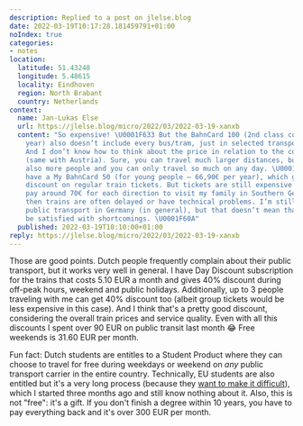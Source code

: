 ```yaml
---
description: Replied to a post on jlelse.blog
date: 2022-03-19T10:17:28.181459791+01:00
noIndex: true
categories:
- notes
location:
  latitude: 51.43248
  longitude: 5.48615
  locality: Eindhoven
  region: North Brabant
  country: Netherlands
context:
  name: Jan-Lukas Else
  url: https://jlelse.blog/micro/2022/03/2022-03-19-xanxb
  content: "So expensive! \U0001F633 But the BahnCard 100 (2nd class costs 4144€ per
    year) also doesn’t include every bus/tram, just in selected transport networks.
    And I don’t know how to think about the price in relation to the country size
    (same with Austria). Sure, you can travel much larger distances, but there are
    also more people and you can only travel so much on any day. \U0001F914 I currently
    have a My BahnCard 50 (for young people – 66,90€ per year), which gives me 50%
    discount on regular train tickets. But tickets are still expensive. I need to
    pay around 70€ for each direction to visit my family in Southern Germany. And
    then trains are often delayed or have technical problems. I’m still happy with
    public transport in Germany (in general), but that doesn’t mean that you should
    be satisfied with shortcomings. \U0001F60A"
  published: 2022-03-19T10:10:00+01:00
reply: https://jlelse.blog/micro/2022/03/2022-03-19-xanxb
---
```


Those are good points. Dutch people frequently complain about their public transport, but it works very well in general. I have Day Discount subscription for the trains that costs 5.10 EUR a month and gives 40% discount during off-peak hours, weekend and public holidays. Additionally, up to 3 people traveling with me can get 40% discount too (albeit group tickets would be less expensive in this case). And I think that's a pretty good discount, considering the overall train prices and service quality. Even with all this discounts I spent over 90 EUR on public transit last month 😂 Free weekends is 31.60 EUR per month.

Fun fact: Dutch students are entitles to a Student Product where they can choose to travel for free during weekdays or weekend on _any_ public transport carrier in the entire country. Technically, EU students are also entitled but it's a very long process (because they [want to make it difficult](https://www.avantadvocaten.nl/the-right-to-dutch-student-finance-of-eu-students-studying-in-the-netherlands/)), which I started three months ago and still know nothing about it. Also, this is not "free": it's a gift. If you don't finish a degree within 10 years, you have to pay everything back and it's over 300 EUR per month.
